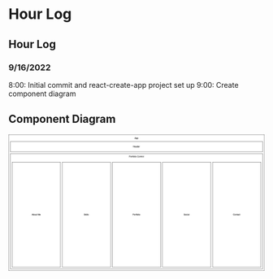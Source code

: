 # Hour Log

## Hour Log

### 9/16/2022

8:00: Initial commit and react-create-app project set up
9:00: Create component diagram

## Component Diagram

![component-diagram](./Portfolio.png)